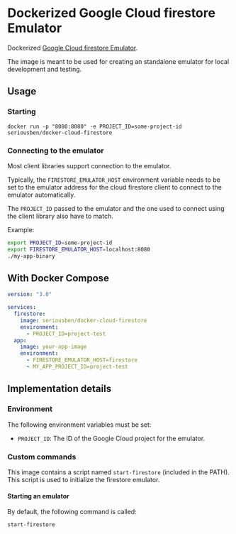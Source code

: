 # Dockerized Google Cloud firestore Emulator

Dockerized [Google Cloud firestore Emulator](https://cloud.google.com/sdk/gcloud/reference/beta/emulators/firestore/start/).

The image is meant to be used for creating an standalone emulator for local development and testing.

## Usage

### Starting

`docker run -p "8080:8080" -e PROJECT_ID=some-project-id seriousben/docker-cloud-firestore`

### Connecting to the emulator

Most client libraries support connection to the emulator.

Typically, the `FIRESTORE_EMULATOR_HOST` environment variable needs to be set to the emulator address for the cloud firestore client to connect 
to the emulator automatically.

The `PROJECT_ID` passed to the emulator and the one used to connect using the client library also have to match.

Example:

```sh
export PROJECT_ID=some-project-id
export FIRESTORE_EMULATOR_HOST=localhost:8080
./my-app-binary
```

## With Docker Compose
    
```yaml
version: "3.0"

services:
  firestore:
    image: seriousben/docker-cloud-firestore
    environment:
      - PROJECT_ID=project-test
  app:
    image: your-app-image
    environment:
      - FIRESTORE_EMULATOR_HOST=firestore
      - MY_APP_PROJECT_ID=project-test
```

## Implementation details

### Environment

The following environment variables must be set:

- `PROJECT_ID`: The ID of the Google Cloud project for the emulator.

### Custom commands

This image contains a script named `start-firestore` (included in the PATH). This script is used to initialize the firestore emulator.

#### Starting an emulator

By default, the following command is called:

```sh
start-firestore
```
